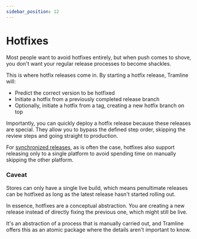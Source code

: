 ```yaml
---
sidebar_position: 12
---
```


# Hotfixes

Most people want to avoid hotfixes entirely, but when push comes to shove, you don't want your regular release processes to become shackles.

This is where hotfix releases come in. By starting a hotfix release, Tramline will:

- Predict the correct version to be hotfixed
- Initiate a hotfix from a previously completed release branch
- Optionally, initiate a hotfix from a tag, creating a new hotfix branch on top

Importantly, you can quickly deploy a hotfix release because these releases are special. They allow you to bypass the defined step order, skipping the review steps and going straight to production.

For [synchronized releases](/using-tramline/synchronized-release), as is often the case, hotfixes also support releasing only to a single platform to avoid spending time on manually skipping the other platform.

### Caveat

Stores can only have a single live build, which means penultimate releases can be hotfixed as long as the latest release hasn't started rolling out.

In essence, hotfixes are a conceptual abstraction. You are creating a new release instead of directly fixing the previous one, which might still be live.

It's an abstraction of a process that is manually carried out, and Tramline offers this as an atomic package where the details aren't important to know.
